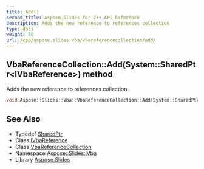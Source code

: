 ```yaml
---
title: Add()
second_title: Aspose.Slides for C++ API Reference
description: Adds the new reference to references collection
type: docs
weight: 40
url: /cpp/aspose.slides.vba/vbareferencecollection/add/
---
```

## VbaReferenceCollection::Add(System::SharedPtr\<IVbaReference\>) method


Adds the new reference to references collection

```cpp
void Aspose::Slides::Vba::VbaReferenceCollection::Add(System::SharedPtr<IVbaReference> value) override
```

## See Also

* Typedef [SharedPtr](../../system/sharedptr/)
* Class [IVbaReference](../ivbareference/)
* Class [VbaReferenceCollection](./)
* Namespace [Aspose::Slides::Vba](../)
* Library [Aspose.Slides](../../)